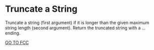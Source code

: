 <h1>Truncate a String</h1>

Truncate a string (first argument) if it is longer than the given maximum string length (second argument). Return the truncated string with a ... ending.

<a href="https://www.freecodecamp.org/learn/javascript-algorithms-and-data-structures/basic-algorithm-scripting/truncate-a-string">GO TO FCC</a>
